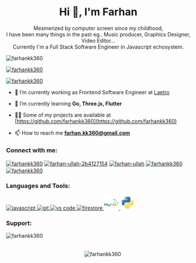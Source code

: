 <h1 align="center">Hi 👋, I'm Farhan</h1>
<p align="center">Mesmerized by computer screen since my childhood, <br> 
I have been many things in the past eg.. Music producer, Graphics Designer, Video Editor...<br> 
Currently I'm a Full Stack Software Engineer in Javascript echosystem.</p>

<p align="left"> <img src="https://komarev.com/ghpvc/?username=farhankk360&label=Profile%20views&color=0e75b6&style=flat" alt="farhankk360" /> </p>

<p align="left"> <a href="https://github.com/ryo-ma/github-profile-trophy"><img src="https://github-profile-trophy.vercel.app/?username=farhankk360" alt="farhankk360" /></a> </p>

<p align="left"> <a href="https://twitter.com/farhankk360" target="blank"><img src="https://img.shields.io/twitter/follow/farhankk360?logo=twitter&style=for-the-badge" alt="farhankk360" /></a> </p>

- 🔭 I’m currently working as Frontend Software Engineer at [Laetro](https://www.laetro.com)

- 🌱 I’m currently learning **Go, Three.js, Flutter**

- 👨‍💻 Some of my projects are available at [https://github.com/farhankk360](https://github.com/farhankk360)

- 📫 How to reach me **farhan.kk360@gmail.com**

<h3 align="left">Connect with me:</h3>
<p align="left">
<a href="https://twitter.com/farhankk360" target="blank"><img align="center" src="https://raw.githubusercontent.com/rahuldkjain/github-profile-readme-generator/master/src/images/icons/Social/twitter.svg" alt="farhankk360" height="30" width="40" /></a>
<a href="https://www.linkedin.com/in/farhan-ullah-2b4127154" target="blank"><img align="center" src="https://raw.githubusercontent.com/rahuldkjain/github-profile-readme-generator/master/src/images/icons/Social/linked-in-alt.svg" alt="farhan-ullah-2b4127154" height="30" width="40" /></a>
<a href="https://stackoverflow.com/users/8832092/farhan-ullah" target="blank"><img align="center" src="https://raw.githubusercontent.com/rahuldkjain/github-profile-readme-generator/master/src/images/icons/Social/stack-overflow.svg" alt="farhan-ullah" height="30" width="40" /></a>
<a href="https://youtube.com/farhankk360" target="blank"><img align="center" src="https://raw.githubusercontent.com/rahuldkjain/github-profile-readme-generator/master/src/images/icons/Social/youtube.svg" alt="farhankk360" height="30" width="40" /></a>
<a href="https://instagram.com/farhankk360" target="blank"><img align="center" src="https://raw.githubusercontent.com/rahuldkjain/github-profile-readme-generator/master/src/images/icons/Social/instagram.svg" alt="farhankk360" height="30" width="40" /></a>

</p>

<h3 align="left">Languages and Tools:</h3>
<p align="left"> <a href="https://developer.mozilla.org/en-US/docs/Web/JavaScript" target="_blank" rel="noreferrer"> <img src="https://cdn.cdnlogo.com/logos/j/44/javascript.svg" alt="javascript" width="40" height="40"/> </a> 
<a href="https://git-scm.com/" target="_blank" rel="noreferrer"> <img src="https://www.vectorlogo.zone/logos/git-scm/git-scm-icon.svg" alt="git" width="40" height="40"/> </a> 
<a href="https://code.visualstudio.com/" target="_blank" rel="noreferrer"> <img src="https://cdn.cdnlogo.com/logos/v/83/vs-code.svg" alt="vs code" width="40" height="40"/> </a> 
<a href="https://www.firebase.com/" target="_blank" rel="noreferrer"> <img src="https://cdn.cdnlogo.com/logos/f/11/firebase.svg" alt="firestore" width="40" height="40"/> </a>
<a href="https://www.mysql.com/" target="_blank" rel="noreferrer"> <img src="https://raw.githubusercontent.com/devicons/devicon/master/icons/mysql/mysql-original-wordmark.svg" alt="mysql" width="40" height="40"/> </a>
<a href="https://www.python.org" target="_blank" rel="noreferrer"> <img src="https://raw.githubusercontent.com/devicons/devicon/master/icons/python/python-original.svg" alt="python" width="40" height="40"/> </a> 
</p>

<h3 align="left">Support:</h3>
<p><a href="https://www.buymeacoffee.com/farhankk360"> <img align="left" src="https://cdn.buymeacoffee.com/buttons/v2/default-yellow.png" height="50" width="210" alt="farhankk360" /></a></p>
<br>
<br>
<p></p>

<p>&nbsp;<img align="center" src="https://github-readme-stats.vercel.app/api?username=farhankk360&show_icons=true&locale=en&count_private=true&include_all_commits=true" alt="farhankk360" /></p>
